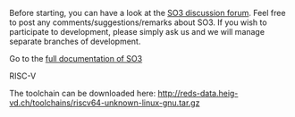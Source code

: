 
Before starting, you can have a look at the [SO3 discussion forum](https://discourse.heig-vd.ch/c/so3).
Feel free to post any comments/suggestions/remarks about SO3. If you wish to participate to development, please simply ask us and we will manage separate branches of development. 

Go to the [full documentation of SO3](https://smartobject.gitlab.io/so3)

RISC-V

The toolchain can be downloaded here:
http://reds-data.heig-vd.ch/toolchains/riscv64-unknown-linux-gnu.tar.gz

